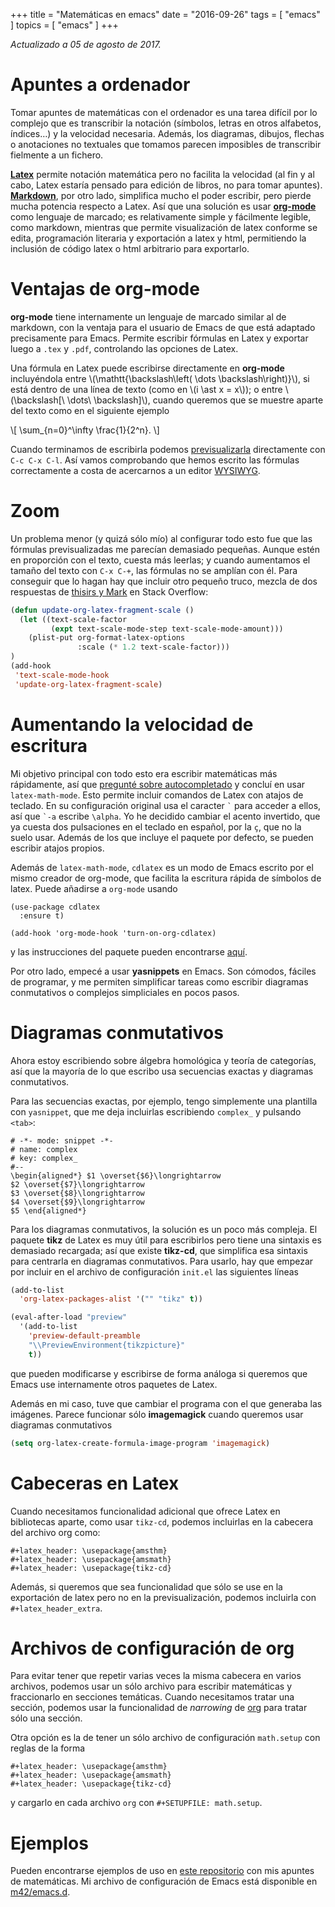 +++
title = "Matemáticas en emacs"
date = "2016-09-26"
tags = [ "emacs" ]
topics = [ "emacs" ]
+++

*Actualizado a 05 de agosto de 2017.*


# Apuntes a ordenador

Tomar apuntes de matemáticas con el ordenador es una tarea difícil por lo complejo que es transcribir la notación (símbolos, letras en otros alfabetos, índices&#x2026;) y la velocidad necesaria. Además, los diagramas, dibujos, flechas o anotaciones no textuales que tomamos parecen imposibles de transcribir fielmente a un fichero.

**[Latex](https://www.latex-project.org/about/)** permite notación matemática pero no facilita la velocidad (al fin y al cabo, Latex estaría pensado para edición de libros, no para tomar apuntes). **[Markdown](https://daringfireball.net/projects/markdown/)**, por otro lado, simplifica mucho el poder escribir, pero pierde mucha potencia respecto a Latex. Así que una solución es usar **[org-mode](http://orgmode.org/)** como lenguaje de marcado; es relativamente simple y fácilmente legible, como markdown, mientras que permite visualización de latex conforme se edita, programación literaria y exportación a latex y html, permitiendo la inclusión de código latex o html arbitrario para exportarlo.


# Ventajas de org-mode

**org-mode** tiene internamente un lenguaje de marcado similar al de markdown, con la ventaja para el usuario de Emacs de que está adaptado precisamente para Emacs. Permite escribir fórmulas en Latex y exportar luego a `.tex` y `.pdf`, controlando las opciones de Latex.

Una fórmula en Latex puede escribirse directamente en **org-mode** incluyéndola entre \\(\mathtt{\backslash\left( \dots \backslash\right)}\\), si está dentro de una línea de texto (como en \\(i \ast x = x\\)); o entre \\(\backslash[\ \dots\ \backslash]\\), cuando queremos que se muestre aparte del texto como en el siguiente ejemplo

\\[ \sum_{n=0}^\infty \frac{1}{2^n}. \\]

Cuando terminamos de escribirla podemos [previsualizarla](http://orgmode.org/worg/org-tutorials/org-latex-preview.html) directamente con `C-c C-x C-l`. Así vamos comprobando que hemos escrito las fórmulas correctamente a costa de acercarnos a un editor [WYSIWYG](https://es.wikipedia.org/wiki/WYSIWYG).


# Zoom

Un problema menor (y quizá sólo mío) al configurar todo esto fue que las fórmulas previsualizadas me parecían demasiado pequeñas. Aunque estén en proporción con el texto, cuesta más leerlas; y cuando aumentamos el tamaño del texto con `C-x C-+`, las fórmulas no se amplían con él. Para conseguir que lo hagan hay que incluir otro pequeño truco, mezcla de dos respuestas de [thisirs y Mark](http://emacs.stackexchange.com/questions/3387/how-to-enlarge-latex-fragments-in-org-mode-at-the-same-time-as-the-buffer-text) en Stack Overflow:

```lisp
(defun update-org-latex-fragment-scale ()
  (let ((text-scale-factor
         (expt text-scale-mode-step text-scale-mode-amount)))
    (plist-put org-format-latex-options
               :scale (* 1.2 text-scale-factor)))
)
(add-hook
 'text-scale-mode-hook
 'update-org-latex-fragment-scale)
```


# Aumentando la velocidad de escritura

Mi objetivo principal con todo esto era escribir matemáticas más rápidamente, así que [pregunté sobre autocompletado](http://emacs.stackexchange.com/questions/26322/math-autocompletion-in-org-mode) y concluí en usar `latex-math-mode`. Esto permite incluir comandos de Latex con atajos de teclado. En su configuración original usa el caracter `` ` `` para acceder a ellos, así que `` `-a `` escribe `\alpha`. Yo he decidido cambiar el acento invertido, que ya cuesta dos pulsaciones en el teclado en español, por la `ç`, que no la suelo usar. Además de los que incluye el paquete por defecto, se pueden escribir atajos propios.

Además de `latex-math-mode`, `cdlatex` es un modo de Emacs escrito por el mismo creador de org-mode, que facilita la escritura rápida de símbolos de latex. Puede añadirse a `org-mode` usando

```emacs-lisp
(use-package cdlatex
  :ensure t)

(add-hook 'org-mode-hook 'turn-on-org-cdlatex)
```

y las instrucciones del paquete pueden encontrarse [aquí](https://github.com/cdominik/cdlatex).

Por otro lado, empecé a usar **yasnippets** en Emacs. Son cómodos, fáciles de programar, y me permiten simplificar tareas como escribir diagramas conmutativos o complejos simpliciales en pocos pasos.


# Diagramas conmutativos

Ahora estoy escribiendo sobre álgebra homológica y teoría de categorías, así que la mayoría de lo que escribo usa secuencias exactas y diagramas conmutativos.

Para las secuencias exactas, por ejemplo, tengo simplemente una plantilla con `yasnippet`, que me deja incluirlas escribiendo `complex_` y pulsando `<tab>`:

    # -*- mode: snippet -*-
    # name: complex
    # key: complex_
    #--
    \begin{aligned*} $1 \overset{$6}\longrightarrow 
    $2 \overset{$7}\longrightarrow 
    $3 \overset{$8}\longrightarrow 
    $4 \overset{$9}\longrightarrow 
    $5 \end{aligned*}

Para los diagramas conmutativos, la solución es un poco más compleja. El paquete **tikz** de Latex es muy útil para escribirlos pero tiene una sintaxis es demasiado recargada; así que existe **tikz-cd**, que simplifica esa sintaxis para centrarla en diagramas conmutativos. Para usarlo, hay que empezar por incluir en el archivo de configuración `init.el` las siguientes líneas

```lisp
(add-to-list
  'org-latex-packages-alist '("" "tikz" t))

(eval-after-load "preview"
  '(add-to-list
    'preview-default-preamble
    "\\PreviewEnvironment{tikzpicture}"
    t))
```

que pueden modificarse y escribirse de forma análoga si queremos que Emacs use internamente otros paquetes de Latex.

Además en mi caso, tuve que cambiar el programa con el que generaba las imágenes. Parece funcionar sólo **imagemagick** cuando queremos usar diagramas conmutativos

```lisp
(setq org-latex-create-formula-image-program 'imagemagick)
```


# Cabeceras en Latex

Cuando necesitamos funcionalidad adicional que ofrece Latex en bibliotecas aparte, como usar `tikz-cd`, podemos incluirlas en la cabecera del archivo org como:

```
#+latex_header: \usepackage{amsthm}
#+latex_header: \usepackage{amsmath}
#+latex_header: \usepackage{tikz-cd}
```

Además, si queremos que sea funcionalidad que sólo se use en la exportación de latex pero no en la previsualización, podemos incluirla con `#+latex_header_extra`.


# Archivos de configuración de org

Para evitar tener que repetir varias veces la misma cabecera en varios archivos, podemos usar un sólo archivo para escribir matemáticas y fraccionarlo en secciones temáticas. Cuando necesitamos tratar una sección, podemos usar la funcionalidad de *narrowing* de [org](https://www.gnu.org/software/emacs/manual/html_node/emacs/Narrowing.html) para tratar sólo una sección.

Otra opción es la de tener un sólo archivo de configuración `math.setup` con reglas de la forma

```
#+latex_header: \usepackage{amsthm}
#+latex_header: \usepackage{amsmath}
#+latex_header: \usepackage{tikz-cd}
```

y cargarlo en cada archivo `org` con `#+SETUPFILE: math.setup`.


# Ejemplos

Pueden encontrarse ejemplos de uso en [este repositorio](https://github.com/m42/math) con mis apuntes de matemáticas. Mi archivo de configuración de Emacs está disponible en [m42/emacs.d](https://github.com/M42/.emacs.d).

